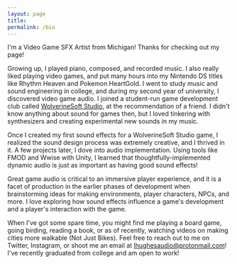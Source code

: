 ```yaml
---
layout: page
title: 
permalink: /bio
---
```


I'm a Video Game SFX Artist from Michigan! Thanks for checking out my page!

Growing up, I played piano, composed, and recorded music. I also really liked playing video games, and put many hours into my Nintendo DS titles like Rhythm Heaven and Pokemon HeartGold. I went to study music and sound engineering in college, and during my second year of university, I discovered video game audio. I joined a student-run game development club called <a href="https://wolverinesoft-studio.itch.io/">WolverineSoft Studio</a>, at the recommendation of a friend. I didn't know anything about sound for games then, but I loved tinkering with synthesizers and creating experimental new sounds in my music.

Once I created my first sound effects for a WolverineSoft Studio game, I realized the sound design process was extremely creative, and I thrived in it. A few projects later, I dove into audio implementation. Using tools like FMOD and Wwise with Unity, I learned that thoughtfully-implemented dynamic audio is just as important as having good sound effects!

Great game audio is critical to an immersive player experience, and it is a facet of production in the earlier phases of development when brainstorming ideas for making environments, player characters, NPCs, and more. I love exploring how sound effects influence a game's development and a player's interaction with the game.

When I've got some spare time, you might find me playing a board game, going birding, reading a book, or as of recently, watching videos on making cities more walkable (Not Just Bikes). Feel free to reach out to me on Twitter, Instagram, or shoot me an email at lhughesaudio@protonmail.com! I've recently graduated from college and am open to work!


<!---

I graduated. Mention degree? Skills? 

It wasn't until my sophomore year of college that I discovered video game audio at the student run game development club at my university called <a href="https://wolverinesoft-studio.itch.io/">WolverineSoft Studio</a>. After making my first few sound effects, I was blown away by how creative I could be with the sounds I made, but I also appreciated the technical skills required for designing sfx. I have created and implemented SFX in many games with . Lately, I've been designing sounds for a short film called Mei Hou Wong. In all of these projects, I have thoroughly enjoyed playing a role in creating interactions that are more meaningful and immersive with sound. I strive to continue exploring the role of sound in interaction with video games. Feel free to reach out on Twitter, Instagram, or lhughesaudio@protonmail.com!
--->
